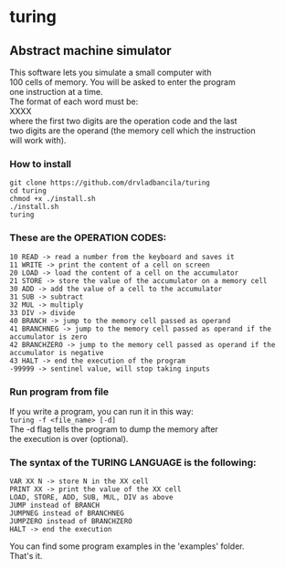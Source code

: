 # turing
## Abstract machine simulator 

This software lets you simulate a small computer with  
100 cells of memory. You will be asked to enter the program  
one instruction at a time.  
The format of each word must be:  
  XXXX   
where the first two digits are the operation code and the last  
two digits are the operand (the memory cell which the instruction  
will work with).  

### How to install
`git clone https://github.com/drvladbancila/turing`  
`cd turing`  
`chmod +x ./install.sh`  
`./install.sh`  
`turing` 

### These are the OPERATION CODES:
```
10 READ -> read a number from the keyboard and saves it  
11 WRITE -> print the content of a cell on screen  
20 LOAD -> load the content of a cell on the accumulator  
21 STORE -> store the value of the accumulator on a memory cell  
30 ADD -> add the value of a cell to the accumulator  
31 SUB -> subtract 
32 MUL -> multiply  
33 DIV -> divide
40 BRANCH -> jump to the memory cell passed as operand  
41 BRANCHNEG -> jump to the memory cell passed as operand if the accumulator is zero  
42 BRANCHZERO -> jump to the memory cell passed as operand if the accumulator is negative  
43 HALT -> end the execution of the program  
-99999 -> sentinel value, will stop taking inputs  
```
### Run program from file  
If you write a program, you can run it in this way:  
`turing -f <file_name> [-d]`  
The -d flag tells the program to dump the memory after  
the execution is over (optional).  

### The syntax of the TURING LANGUAGE is the following:  
```
VAR XX N -> store N in the XX cell  
PRINT XX -> print the value of the XX cell  
LOAD, STORE, ADD, SUB, MUL, DIV as above  
JUMP instead of BRANCH  
JUMPNEG instead of BRANCHNEG  
JUMPZERO instead of BRANCHZERO  
HALT -> end the execution  
```
You can find some program examples in the 'examples' folder.  
That's it.  
